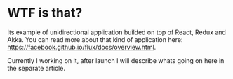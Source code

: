 # WTF is that?
Its example of unidirectional application builded on top of React, Redux and Akka.
You can read more about that kind of application here: https://facebook.github.io/flux/docs/overview.html.

Currently I working on it, after launch I will describe whats going on here in the separate article.
